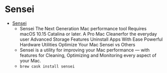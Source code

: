 # Sensei
- [Sensei](https://sensei.app/)
  -  Sensei The Next Generation Mac performance tool Requires macOS 10.15 Catalina or later. A Pro Mac Cleanerfor the everyday user Advanced Storage Features Uninstall Apps With Ease Powerful Hardware Utilities Optimize Your Mac Sensei vs Others
  - Sensei is a utility for improving your Mac performance — with features for Cleaning, Optimizing and Monitoring every aspect of your Mac.
  - `brew cask install sensei`
